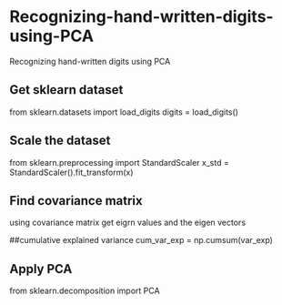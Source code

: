 # Recognizing-hand-written-digits-using-PCA
Recognizing hand-written digits using PCA

## Get sklearn dataset
from sklearn.datasets import load_digits
digits = load_digits()

## Scale the dataset
from sklearn.preprocessing import StandardScaler
x_std =  StandardScaler().fit_transform(x)

## Find covariance matrix
using covariance matrix get eigrn values and the eigen vectors


##cumulative explained variance
cum_var_exp = np.cumsum(var_exp)

## Apply PCA
from sklearn.decomposition import PCA

